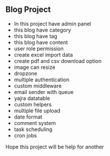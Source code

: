 
## Blog Project

- In this project have admin panel
- this blog have category
- this blog have tag
- this blog have content
- user role permission
- create excel import data
- create pdf and csv download option
- image can resize 
- dropzone
- multiple authentication
- custom middleware
- email sender with queue
- yajra datatable
- custom helpers
- multiple file upload
- date format
- comment system
- task scheduling
- cron jobs

<p>Hope this project will be help for another</p> 


